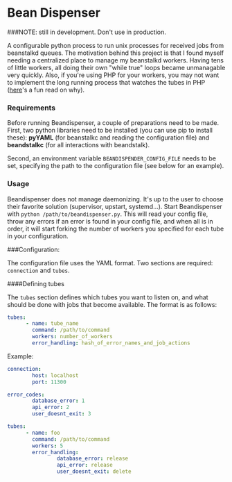 Bean Dispenser
==============

###NOTE: still in development. Don't use in production.

A configurable python process to run unix processes for received jobs from beanstalkd queues. The motivation behind this project is that I found myself needing a centralized place to manage my beanstalkd workers. Having tens of little workers, all doing their own "while true" loops became unmanagable very quickly. Also, if you're using PHP for your workers, you may not want to implement the long running process that watches the tubes in PHP ([here](http://software-gunslinger.tumblr.com/post/47131406821/php-is-meant-to-die)'s a fun read on why).


### Requirements

Before running Beandispenser, a couple of preparations need to be made. First, two python libraries need to be installed (you can use pip to install these): **pyYAML** (for beanstalkc and reading the configuration file) and **beandstalkc** (for all interactions with beandstalk).

Second, an environment variable `BEANDISPENDER_CONFIG_FILE` needs to be set, specifying the path to the configuration file (see below for an example).

### Usage

Beandispenser does not manage daemonizing. It's up to the user to choose their favorite solution (supervisor, upstart, systemd...). Start Beandispenser with `python /path/to/beandispenser.py`. This will read your config file, throw any errors if an error is found in your config file, and when all is in order, it will start forking the number of workers you specified for each tube in your configuration.


###Configuration:

The configuration file uses the YAML format. Two sections are required: `connection` and `tubes`.

####Defining tubes

The `tubes` section defines which tubes you want to listen on, and what should be done with jobs that become available. The format is as follows:

```yaml
tubes:
      - name: tube_name
        command: /path/to/command
        workers: number_of_workers
        error_handling: hash_of_error_names_and_job_actions
```

Example:

```yaml
connection:
        host: localhost
        port: 11300

error_codes:
        database_error: 1
        api_error: 2
        user_doesnt_exit: 3

tubes:
      - name: foo
        command: /path/to/command
        workers: 5
        error_handling:
                database_error: release
                api_error: release
                user_doesnt_exit: delete
```